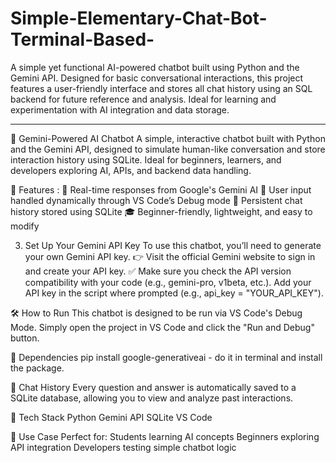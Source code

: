# Simple-Elementary-Chat-Bot-Terminal-Based-
A simple yet functional AI-powered chatbot built using Python and the Gemini API. Designed for basic conversational interactions, this project features a user-friendly interface and stores all chat history using an SQL backend for future reference and analysis. Ideal for learning and experimentation with AI integration and data storage.

*********************************************************************************************************************************************************************************************************************

🤖 Gemini-Powered AI Chatbot
  A simple, interactive chatbot built with Python and the Gemini API, designed to simulate human-like conversation and store interaction history using SQLite. Ideal for beginners, learners, and developers exploring AI, APIs, and backend data handling.

🔧 Features :
    💬 Real-time responses from Google's Gemini AI
    🧠 User input handled dynamically through VS Code’s Debug mode
    💾 Persistent chat history stored using SQLite
    🎓 Beginner-friendly, lightweight, and easy to modify


3. Set Up Your Gemini API Key
    To use this chatbot, you’ll need to generate your own Gemini API key.
    👉 Visit the official Gemini website to sign in and create your API key.
    ✅ Make sure you check the API version compatibility with your code (e.g., gemini-pro, v1beta, etc.).
    Add your API key in the script where prompted (e.g., api_key = "YOUR_API_KEY").

🛠️ How to Run
    This chatbot is designed to be run via VS Code's Debug Mode.
    Simply open the project in VS Code and click the "Run and Debug" button.

🧰 Dependencies 
    pip install google-generativeai - do it in terminal and install the package. 

💾 Chat History
    Every question and answer is automatically saved to a SQLite database, allowing you to view and analyze past interactions.

🧰 Tech Stack
    Python
    Gemini API
    SQLite
    VS Code

📌 Use Case
    Perfect for:
      Students learning AI concepts
      Beginners exploring API integration
      Developers testing simple chatbot logic
